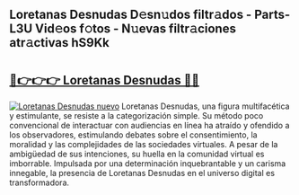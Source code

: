 ## Loretanas Desnudas D𝚎sn𝚞dos filtr𝚊dos - Parts-L3U Vid𝚎os f𝚘tos - N𝚞evas filtr𝚊ciones atr𝚊ctivas hS9Kk

# <h2><a href="http://mb67izf.tromn.icu/?c=Loretanas+Desnudas">🔗👉👉👉 Loretanas Desnudas 🔗🔗</a></h2>

[![Loretanas Desnudas nuevo](https://i.imgur.com/pEAQMta.gif)](http://mb67izf.tromn.icu/?c=Loretanas+Desnudas)
Loretanas Desnudas, una figura multifacética y estimulante, se resiste a la categorización simple. Su método poco convencional de interactuar con audiencias en línea ha atraído y ofendido a los observadores, estimulando debates sobre el consentimiento, la moralidad y las complejidades de las sociedades virtuales. A pesar de la ambigüedad de sus intenciones, su huella en la comunidad virtual es imborrable. Impulsada por una determinación inquebrantable y un carisma innegable, la presencia de Loretanas Desnudas en el universo digital es transformadora.
